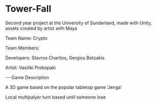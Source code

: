 # Tower-Fall
Second year project at the University of Sunderland, made with Unity, assets created by artist with Maya

Team Name: Crypto

Team Members: 

Developers: Stavros Charitos, Gergios Botzakis

Artist: Vasiliki Prokopaki

---Game Description

A 3D game based on the popular tabletop game 'Jenga'

Local multipalyer turn based until someone lose
